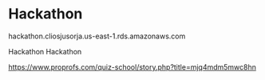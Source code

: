 # Hackathon


hackathon.cliosjusorja.us-east-1.rds.amazonaws.com


Hackathon
Hackathon


https://www.proprofs.com/quiz-school/story.php?title=mjq4mdm5mwc8hn
